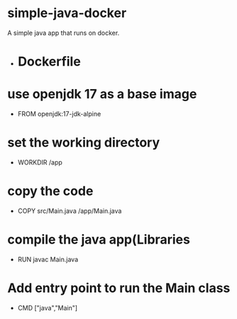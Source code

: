 # simple-java-docker
A simple java app that runs on docker.

- # Dockerfile

# use openjdk 17 as a base image
- FROM openjdk:17-jdk-alpine

# set the working directory 
- WORKDIR /app

# copy the code 
- COPY src/Main.java /app/Main.java

# compile the java app(Libraries
- RUN javac Main.java

# Add entry point to run the Main class
- CMD ["java","Main"]
